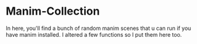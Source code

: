 # Manim-Collection
In here, you'll find a bunch of random manim scenes that u can run if you have manim installed. I altered a few functions so I put them here too. 
